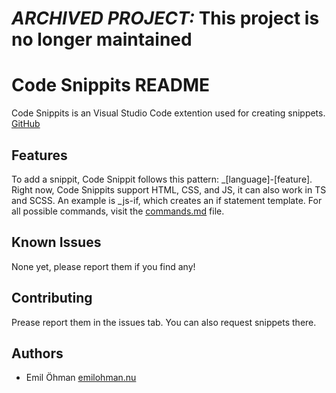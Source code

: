 # **_ARCHIVED PROJECT:_** This project is no longer maintained

# Code Snippits README
Code Snippits is an Visual Studio Code extention used for creating snippets.<br>
[GitHub](https://github.com/Emil0hman/Code_Snippits_vscode)

## Features
To add a snippit, Code Snippit follows this pattern: _[language]-[feature]. Right now, Code Snippits support HTML, CSS, and JS, it can also work in TS and SCSS.
An example is _js-if, which creates an if statement template. For all possible commands, visit the [commands.md](commands.md) file.

## Known Issues
None yet, please report them if you find any!

## Contributing
Prease report them in the issues tab. You can also request snippets there.

## Authors
- Emil Öhman [emilohman.nu](http://emilohman.nu)
